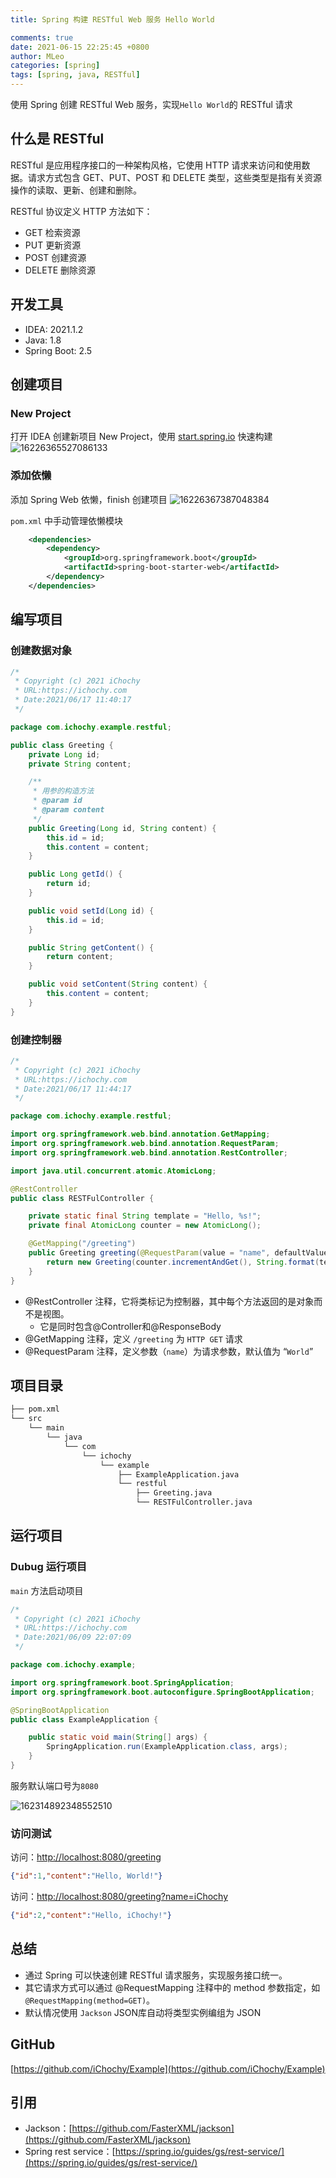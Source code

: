 ```yaml
---
title: Spring 构建 RESTful Web 服务 Hello World

comments: true
date: 2021-06-15 22:25:45 +0800
author: MLeo
categories: [spring] 
tags: [spring, java, RESTful]
---
```


使用 Spring 创建 RESTful Web 服务，实现`Hello World`的 RESTful 请求

## 什么是 RESTful

RESTful 是应用程序接口的一种架构风格，它使用 HTTP 请求来访问和使用数据。请求方式包含 GET、PUT、POST 和 DELETE 类型，这些类型是指有关资源操作的读取、更新、创建和删除。

RESTful 协议定义 HTTP 方法如下：

- GET 检索资源
- PUT 更新资源
- POST 创建资源
- DELETE 删除资源

## 开发工具

- IDEA: 2021.1.2
- Java: 1.8
- Spring Boot: 2.5

## 创建项目

### New Project

打开 IDEA 创建新项目 New Project，使用 [start.spring.io](https://start.spring.io) 快速构建
![16226365527086133](https://images.ichochy.com/16226365527086133.png)

### 添加依懒

添加 Spring Web 依懒，finish 创建项目
![16226367387048384](https://images.ichochy.com/16226367387048384.png)

`pom.xml` 中手动管理依懒模块

```xml
    <dependencies>
        <dependency>
            <groupId>org.springframework.boot</groupId>
            <artifactId>spring-boot-starter-web</artifactId>
        </dependency>
    </dependencies>
```

## 编写项目

### 创建数据对象

```java
/*
 * Copyright (c) 2021 iChochy
 * URL:https://ichochy.com
 * Date:2021/06/17 11:40:17
 */

package com.ichochy.example.restful;

public class Greeting {
    private Long id;
    private String content;

    /**
     * 用参的构造方法
     * @param id
     * @param content
     */
    public Greeting(Long id, String content) {
        this.id = id;
        this.content = content;
    }

    public Long getId() {
        return id;
    }

    public void setId(Long id) {
        this.id = id;
    }

    public String getContent() {
        return content;
    }

    public void setContent(String content) {
        this.content = content;
    }
}
```

### 创建控制器

```java
/*
 * Copyright (c) 2021 iChochy
 * URL:https://ichochy.com
 * Date:2021/06/17 11:44:17
 */

package com.ichochy.example.restful;

import org.springframework.web.bind.annotation.GetMapping;
import org.springframework.web.bind.annotation.RequestParam;
import org.springframework.web.bind.annotation.RestController;

import java.util.concurrent.atomic.AtomicLong;

@RestController
public class RESTFulController {

    private static final String template = "Hello, %s!";
    private final AtomicLong counter = new AtomicLong();

    @GetMapping("/greeting")
    public Greeting greeting(@RequestParam(value = "name", defaultValue = "World") String name) {
        return new Greeting(counter.incrementAndGet(), String.format(template, name));
    }
}
```

- @RestController 注释，它将类标记为控制器，其中每个方法返回的是对象而不是视图。
  - 它是同时包含@Controller和@ResponseBody
- @GetMapping 注释，定义 `/greeting` 为 `HTTP GET` 请求
- @RequestParam 注释，定义参数（`name`）为请求参数，默认值为 “`World`”

## 项目目录

```bash
├── pom.xml
└── src
    └── main
        └── java
            └── com
                └── ichochy
                    └── example
                        ├── ExampleApplication.java
                        └── restful
                            ├── Greeting.java
                            └── RESTFulController.java
```

## 运行项目

### Dubug 运行项目

`main` 方法启动项目

```java
/*
 * Copyright (c) 2021 iChochy
 * URL:https://ichochy.com
 * Date:2021/06/09 22:07:09
 */

package com.ichochy.example;

import org.springframework.boot.SpringApplication;
import org.springframework.boot.autoconfigure.SpringBootApplication;

@SpringBootApplication
public class ExampleApplication {

    public static void main(String[] args) {
        SpringApplication.run(ExampleApplication.class, args);
    }
}
```

服务默认端口号为`8080`

![162314892348552510](https://images.ichochy.com/162314892348552510.png)

### 访问测试

访问：[http://localhost:8080/greeting](http://localhost:8080/greeting)

```json
{"id":1,"content":"Hello, World!"}
```

访问：[http://localhost:8080/greeting?name=iChochy](http://localhost:8080/greeting?name=iChochy)

```json
{"id":2,"content":"Hello, iChochy!"}
```

## 总结

- 通过 Spring 可以快速创建 RESTful 请求服务，实现服务接口统一。
- 其它请求方式可以通过 @RequestMapping 注释中的 method 参数指定，如 `@RequestMapping(method=GET)`。
- 默认情况使用 `Jackson` JSON库自动将类型实例编组为 JSON

## GitHub

[https://github.com/iChochy/Example](https://github.com/iChochy/Example)

## 引用

- Jackson：[https://github.com/FasterXML/jackson](https://github.com/FasterXML/jackson)
- Spring rest service：[https://spring.io/guides/gs/rest-service/](https://spring.io/guides/gs/rest-service/)
